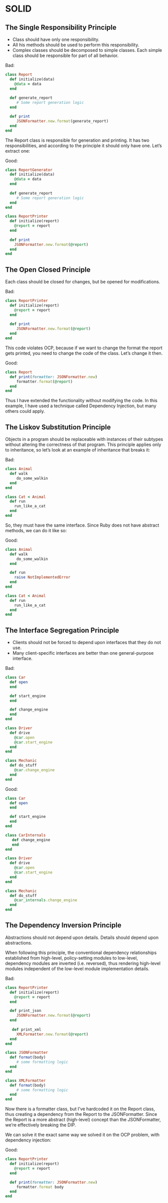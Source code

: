 # SOLID

## The Single Responsibility Principle
* Class should have only one responsibility.
* All his methods should be used to perform this responsibility.
* Complex classes should be decomposed to simple classes. Each simple class should be responsible for part of all behavior.

Bad:
```ruby
class Report
  def initialize(data)
    @data = data
  end
  
  def generate_report
     # Some report generation logic
  end

  def print
     JSONFormatter.new.format(generate_report)
  end
end
```

The Report class is responsible for generation and printing. It has two responsibilities, and according to the principle it should only have one. Let’s extract one:

Good:
```ruby
class ReportGenerator
  def initialize(data)
    @data = data
  end
  
  def generate_report
     # Some report generation logic
  end
end

class ReportPrinter
  def initialize(report)
    @report = report
  end
  
  def print
    JSONFormatter.new.format(@report)
  end
end
```

## The Open Closed Principle
Each class should be closed for changes, but be opened for modifications.

Bad:
```ruby
class ReportPrinter
  def initialize(report)
    @report = report
  end
  
  def print
     JSONFormatter.new.format(@report)
  end
end
```

This code violates OCP, because if we want to change the format the report gets printed, you need to change the code of the class. Let’s change it then.

Good:
```ruby
class Report
  def print(formatter: JSONFormatter.new)
     formatter.format(@report)
  end
end
```

Thus I have extended the functionality without modifying the code. In this example, I have used a technique called Dependency Injection, but many others could apply.

## The Liskov Substitution Principle
Objects in a program should be replaceable with instances of their subtypes without altering the correctness of that program.
This principle applies only to inheritance, so let’s look at an example of inheritance that breaks it:

Bad:
```ruby
class Animal
  def walk
     do_some_walkin
  end
end

class Cat < Animal
  def run
    run_like_a_cat
  end
end
```

So, they must have the same interface. Since Ruby does not have abstract methods, we can do it like so:

Good:
```ruby
class Animal
  def walk
     do_some_walkin
  end

  def run
    raise NotImplementedError
  end
end

class Cat < Animal
  def run
    run_like_a_cat
  end
end
```

## The Interface Segregation Principle
* Clients should not be forced to depend upon interfaces that they do not use. 
* Many client-specific interfaces are better than one general-purpose interface.

Bad:
```ruby
class Car
  def open
  end

  def start_engine
  end

  def change_engine
  end
end

class Driver
  def drive
    @car.open
    @car.start_engine
  end
end

class Mechanic
  def do_stuff
    @car.change_engine
  end
end
```

Good:
```ruby
class Car
  def open
  end

  def start_engine
  end
end

class CarInternals
   def change_engine
   end
end

class Driver
  def drive
    @car.open
    @car.start_engine
  end
end

class Mechanic
  def do_stuff
    @car_internals.change_engine
  end
end
```

## The Dependency Inversion Principle
Abstractions should not depend upon details. Details should depend upon abstractions.

When following this principle, the conventional dependency relationships established from high-level, policy-setting modules to low-level, dependency modules are inverted (i.e. reversed), thus rendering high-level modules independent of the low-level module implementation details.

Bad:
```ruby
class ReportPrinter
  def initialize(report)
    @report = report
  end

  def print_json
     JSONFormatter.new.format(@report)
  end
  
   def print_xml
     XMLFormatter.new.format(@report)
  end
end

class JSONFormatter
  def format(body)
     # some formatting logic
  end
end

class XMLFormatter
  def format(body)
     # some formatting logic
  end
end
```

Now there is a formatter class, but I’ve hardcoded it on the Report class, thus creating a dependency from the Report to the JSONFormatter. Since the Report is a more abstract (high-level) concept than the JSONFormatter, we’re effectively breaking the DIP.

We can solve it the exact same way we solved it on the OCP problem, with dependency injection:

Good:
```ruby
class ReportPrinter
  def initialize(report)
    @report = report
  end

  def print(formatter: JSONFormatter.new)
     formatter.format body
  end
end
```
